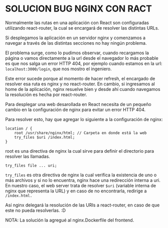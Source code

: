 # SOLUCION BUG NGINX CON RACT
Normalmente las rutas en una aplicación con React son configuradas utilizando react-router, la cual se encargará de resolver las distintas URLs.

Si desplegamos la aplicación en un servidor nginx y comenzamos a navegar a través de las distintas secciones no hay ningún problema.

El problema surge, como lo pudimos observar, cuando recargamos la página o vamos directamente a la url desde el navegador lo más probable es que nos salga un error HTTP 404, por ejemplo cuando estamos en la url: `localhost:3000/login`, que nos mostro el ingeniero.

Este error sucede porque al momento de hacer refresh, el encargado de resolver esa ruta es nginx y no react-router. En cambio, si ingresamos al home de la aplicación, nginx resuelve bien y desde ahí cuando navegamos la resolución es hecha por react-router.

Para desplegar una web desarollada en React necesita de un pequeño cambio en la configuración de nginx para evitar un error HTTP 404.

Para resolver esto, hay que agregar lo siguiente a la configuración de nginx: 

```
location / {
    root /usr/share/nginx/html; // Carpeta en donde está la web
    try_files $uri /index.html;
}
```

root es una directiva de nginx la cual sirve para definir el directorio para resolver las llamadas.

```
try_files file ... uri;
```

`try_files` es otra directiva de nginx la cual verifica la existencia de uno o más archivos y si no lo encuentra, nginx hace una redirección interna a uri. En nuestro caso, el web server trata de resolver `$uri` (variable interna de nginx que representa la URL) y en caso de no encontrarla, redirige a `/index.html.`

Así nginx delegará la resolución de las URIs a react-router, en caso de que este no pueda resolverlas. :D

NOTA: La solución la agregué al nginx.Dockerfile del frontend.